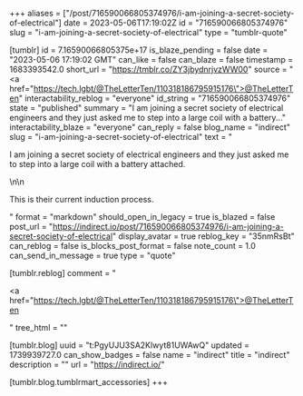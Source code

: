 +++
aliases = ["/post/716590066805374976/i-am-joining-a-secret-society-of-electrical"]
date = 2023-05-06T17:19:02Z
id = "716590066805374976"
slug = "i-am-joining-a-secret-society-of-electrical"
type = "tumblr-quote"

[tumblr]
id = 7.16590066805375e+17
is_blaze_pending = false
date = "2023-05-06 17:19:02 GMT"
can_like = false
can_blaze = false
timestamp = 1683393542.0
short_url = "https://tmblr.co/ZY3jbydnrjvzWW00"
source = "<a href=\"https://tech.lgbt/@TheLetterTen/110318186795915176\">@TheLetterTen</a>"
interactability_reblog = "everyone"
id_string = "716590066805374976"
state = "published"
summary = "I am joining a secret society of electrical engineers and they just asked me to step into a large coil with a battery..."
interactability_blaze = "everyone"
can_reply = false
blog_name = "indirect"
slug = "i-am-joining-a-secret-society-of-electrical"
text = "<p>I am joining a secret society of electrical engineers and they just asked me to step into a large coil with a battery attached.</p>\n\n<p>This is their current induction process.</p>"
format = "markdown"
should_open_in_legacy = true
is_blazed = false
post_url = "https://indirect.io/post/716590066805374976/i-am-joining-a-secret-society-of-electrical"
display_avatar = true
reblog_key = "35nmRsBt"
can_reblog = false
is_blocks_post_format = false
note_count = 1.0
can_send_in_message = true
type = "quote"

[tumblr.reblog]
comment = "<p><a href=\"https://tech.lgbt/@TheLetterTen/110318186795915176\">@TheLetterTen</a></p>"
tree_html = ""

[tumblr.blog]
uuid = "t:PgyUJU3SA2Klwyt81UWAwQ"
updated = 1739939727.0
can_show_badges = false
name = "indirect"
title = "indirect"
description = ""
url = "https://indirect.io/"

[tumblr.blog.tumblrmart_accessories]
+++
